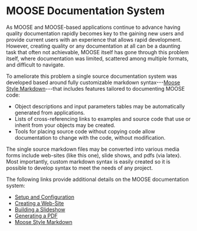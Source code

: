 # MOOSE Documentation System

As MOOSE and MOOSE-based applications continue to advance having quality documentation rapidly becomes
key to the gaining new users and provide current users with an experience that allows rapid development.
However, creating quality or any documentation at all can be a daunting task that often not achievable,
MOOSE itself has gone through this problem itself, where documentation was limited, scattered among
multiple formats, and difficult to navigate.

To ameliorate this problem a single source documentation system was developed based around fully customizable markdown syntax---[Moose Style Markdown](moose_flavored_markdown.md)---that includes features tailored to documenting MOOSE code:

* Object descriptions and input parameters tables may be automatically generated from applications.
* Lists of cross-referencing links to examples and source code that use or inherit from your objects may be created.
* Tools for placing source code without copying code allow documentation to change with the code, without modification.

The single source markdown files may be converted into various media forms include web-sites (like this one), slide shows, and pdfs (via latex). Most importantly, custom markdown syntax is easily created so it is possible to develop syntax to meet the needs of any project.

The following links provide additional details on the MOOSE documentation system:

* [Setup and Configuration](documentation/setup.md)
* [Creating a Web-Site](documentation/website.md)
* [Building a Slideshow](documentation/slideshow.md)
* [Generating a PDF](documentation/pdf.md)
* [Moose Style Markdown](documentation/moose_flavored_markdown.md)
